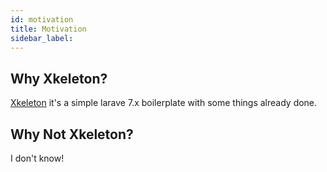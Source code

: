 ```yaml
---
id: motivation
title: Motivation
sidebar_label: 
---
```


## Why Xkeleton?

[Xkeleton](https://github.com/claudiusnascimento/xkeleton) it's a simple larave 7.x boilerplate with some things already done.

## Why Not Xkeleton?

I don't know!